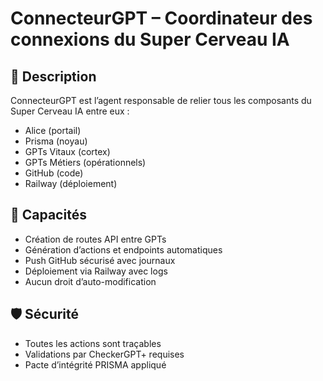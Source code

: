 # ConnecteurGPT – Coordinateur des connexions du Super Cerveau IA

## 🧠 Description
ConnecteurGPT est l’agent responsable de relier tous les composants du Super Cerveau IA entre eux :
- Alice (portail)
- Prisma (noyau)
- GPTs Vitaux (cortex)
- GPTs Métiers (opérationnels)
- GitHub (code)
- Railway (déploiement)

## 🔧 Capacités
- Création de routes API entre GPTs
- Génération d’actions et endpoints automatiques
- Push GitHub sécurisé avec journaux
- Déploiement via Railway avec logs
- Aucun droit d’auto-modification

## 🛡 Sécurité
- Toutes les actions sont traçables
- Validations par CheckerGPT+ requises
- Pacte d’intégrité PRISMA appliqué
